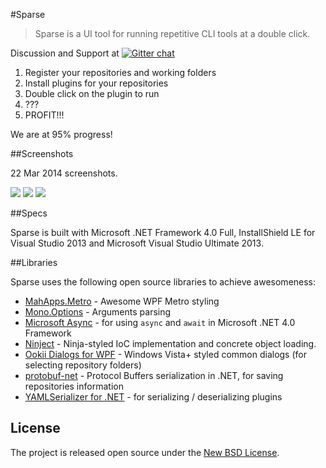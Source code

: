 #Sparse
> Sparse is a UI tool for running repetitive CLI tools at a double click.

Discussion and Support at [![Gitter chat](https://badges.gitter.im/mauris/SparseApp.png)](https://gitter.im/mauris/SparseApp)

1. Register your repositories and working folders
2. Install plugins for your repositories
3. Double click on the plugin to run
4. ???
5. PROFIT!!!

We are at 95% progress!

##Screenshots

22 Mar 2014 screenshots.

![](http://i.imgur.com/Da0nR1Y.png)
![](http://i.imgur.com/FtK90n9.png)
![](http://i.imgur.com/k29sZav.png)

##Specs

Sparse is built with Microsoft .NET Framework 4.0 Full, InstallShield LE for Visual Studio 2013 and Microsoft Visual Studio Ultimate 2013.

##Libraries

Sparse uses the following open source libraries to achieve awesomeness:

- [MahApps.Metro](https://github.com/MahApps/MahApps.Metro) - Awesome WPF Metro styling
- [Mono.Options](http://www.nuget.org/packages/Mono.Options) - Arguments parsing
- [Microsoft Async](https://www.nuget.org/packages/Microsoft.Bcl.Async) - for using `async` and `await` in Microsoft .NET 4.0 Framework
- [Ninject](http://ninject.org/) - Ninja-styled IoC implementation and concrete object loading.
- [Ookii Dialogs for WPF](http://www.ookii.org/software/dialogs/) - Windows Vista+ styled common dialogs (for selecting repository folders)
- [protobuf-net](http://code.google.com/p/protobuf-net/) - Protocol Buffers serialization in .NET, for saving repositories information
- [YAMLSerializer for .NET](http://yamlserializer.codeplex.com/) - for serializing / deserializing plugins

## License

The project is released open source under the [New BSD License](http://opensource.org/licenses/BSD-3-Clause).